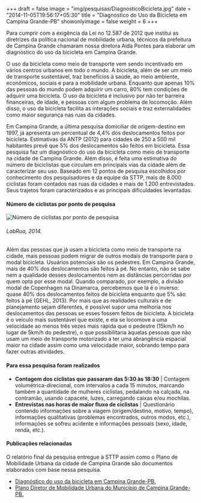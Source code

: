 +++
draft = false
image = "img/pesquisas/DiagnosticoBicicleta.jpg"
date = "2014-11-05T19:56:17+05:30"
title = "Diagnóstico do Uso da Bicicleta em Campina Grande-PB"
showonlyimage = false
weight = 6
+++

Para cumprir com a exigência da Lei no 12.587 de 2012 que institui as diretrizes da política nacional de mobilidade urbana, técnicos da prefeitura de Campina Grande chamaram nossa diretora Aída Pontes para elaborar um diagnóstico do uso da bicicleta em Campina Grande.
<!--more-->

O uso da bicicleta como meio de transporte vem sendo incentivado em vários centros urbanos em todo o mundo. A bicicleta, além de ser um meio de transporte sustentável, traz benefícios à saúde, ao meio ambiente, econômicos, sociais e para a mobilidade urbana. Enquanto que apenas 10% das pessoas do mundo podem adquirir um carro, 80% tem condições de adquirir uma bicicleta. O uso da bicicleta é inclusivo por não ter barreira
financeiras, de idade, e pessoas com algum problema de locomoção. Além disso, o uso da bicicleta facilita as interações sociais e traz externalidades como maior segurança nas ruas  da cidades.

Em Campina Grande, a última pesquisa domiciliar de origem-destino em 1997, já apresenta um percentual de 4,4% dos deslocamentos feitos por bicicleta. Estimativas da ANTP (2012) para cidades de 250 a 500 mil habitantes prevê que 5% dos deslocamentos são feitos em bicicleta. Essa pesquisa faz um diagnóstico do uso da bicicleta como meio de transporte na cidade de Campina Grande. Além disso, é feita uma estimativa do número de biciclistas que circulam em principais vias da cidade além de caracterizar seu uso. Baseado em 12 pontos de pesquisa escolhidos por conhecimento dos pesquisadores e da equipe da STTP, mais de 8.000 ciclistas foram contados nas ruas da cidades e mais de 1.200 entrevistados. Seus trajetos foram caracterizados e as principais dificuldades levantadas.
#### Número de ciclistas por ponto de pesquisa
![Número de ciclistas por ponto de pesquisa](../../img/pesquisas/ciclistas_por_ponto.jpg)
###### LabRua, 2014.
Além das pessoas que já usam a bicicleta como meio de transporte na cidade, mais pessoas podem migrar de outros modais de transporte para o modal bicicleta. Usuários potenciais são os pedestres. Em Campina Grande, mais de 40% dos deslocamentos são feitos à pé. No entanto, não se sabe nem a qualidade desses deslocamentos nem as distâncias percorridas por quem opta por esse modal. Quando comparado, por exemplo, a divisão modal de Copenhagen na Dinamarca, percebemos que lá é o inverso: quase 40% dos deslocamentos feitos de bicicleta enquanto que 5% são feitos à pé (GEHL, 2013). Por mais que as realidades culturais e de planejamento sejam diferentes, é possível supor uma melhoria nos deslocamentos das pessoas se esses fossem feitos de bicicleta. A bicicleta é o veículo mais sustentável que existe, e ela se locomove a uma velocidade ao menos três vezes mais rápida que o pedestre (15km/h no  lugar de 5km/h do pedestre), o que possibilitaria àquelas pessoas que não usam um meio de transporte motorizado a ter uma abrangência espacial maior na cidade assim como uma velocidade maior, sobrando tempo para fazer outras atividades.


#### Para essa pesquisa foram realizados
* **Contagem dos ciclistas que passaram das 5:30 às 18:30** |
Contagem volumétrica-direcional, com intervalos a cada 15 minutos, marcando também a quantidade de mulheres ciclistas, pedalando na calçada, na contramão, usando capacete, luzes, carregando caixas e/ou mochilas.
* **Entrevistas nas horas de maior fluxo de ciclistas** |
Questionário contendo informações sobre a viagem (origem/destino, motivo, tempo), informações qualitativas (problemas encontrados, outros modos, etc.), informações se sofreu acidente e informações pessoais (sexo, idade, renda, etc.).

#### Publicações relacionadas
O relatório final da pesquisa entregue à STTP assim como o Plano de Mobilidade Urbana da cidade de Campina Grande são documentos elaborados com base nessa pesquisa.
* [Diagnóstico do uso da bicicleta em Campina Grande-PB.](../../pdf/Diagnostico_Bicicleta_CG.pdf)
* [Plano Diretor de Mobilidade Urbana do Município de Campina Grande-PB.](../../pdf/PlanMob_CG.pdf)

